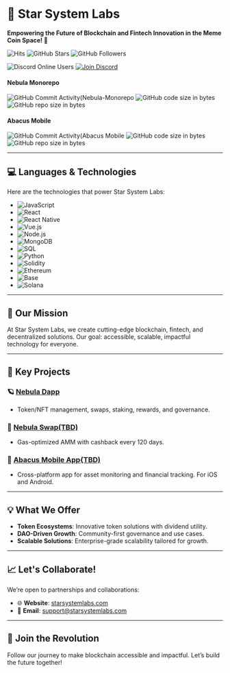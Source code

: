 # 🌌 Star System Labs

**Empowering the Future of Blockchain and Fintech Innovation in the Meme Coin Space! 🚀**

![Hits](https://hits.seeyoufarm.com/api/count/incr/badge.svg?url=https%3A%2F%2Fgithub.com%2Fstar-system-labs%2Fstar-system-labs&count_bg=%231283C4&title_bg=%23555555&icon=&icon_color=%231283C4&title=Hits+-+Daily%2FTotal&edge_flat=false)
![GitHub Stars](https://img.shields.io/github/stars/star-system-labs?style=social)
![GitHub Followers](https://img.shields.io/github/followers/star-system-labs?style=social)

![Discord Online Users](https://img.shields.io/discord/1005641231633748009?label=Discord&color=%230F80C1)
[![Join Discord](https://img.shields.io/badge/Discord-Chat-blue.svg?logo=discord)](https://discord.gg/kH8B5SCSgy)


#### Nebula Monorepo 
![GitHub Commit Activity(Nebula-Monorepo](https://img.shields.io/github/commit-activity/m/star-system-labs/nebula-monorepo)
![GitHub code size in bytes](https://img.shields.io/github/languages/code-size/star-system-labs/nebula-monorepo.svg)
![GitHub repo size in bytes](https://img.shields.io/github/repo-size/star-system-labs/nebula-monorepo.svg)


#### Abacus Mobile
![GitHub Commit Activity(Abacus Mobile](https://img.shields.io/github/commit-activity/m/star-system-labs/abacus)
![GitHub code size in bytes](https://img.shields.io/github/languages/code-size/star-system-labs/abacus.svg)
![GitHub repo size in bytes](https://img.shields.io/github/repo-size/star-system-labs/abacus.svg)


---

## 💻 Languages & Technologies
Here are the technologies that power Star System Labs:

- ![JavaScript](https://img.shields.io/badge/-JavaScript-F7DF1E?logo=javascript&logoColor=black)
- ![React](https://img.shields.io/badge/-React-61DAFB?logo=react&logoColor=black)
- ![React Native](https://img.shields.io/badge/-React%20Native-61DAFB?logo=react&logoColor=black)
- ![Vue.js](https://img.shields.io/badge/-Vue.js-4FC08D?logo=vue.js&logoColor=white)
- ![Node.js](https://img.shields.io/badge/-Node.js-339933?logo=node.js&logoColor=white)
- ![MongoDB](https://img.shields.io/badge/-MongoDB-47A248?logo=mongodb&logoColor=white)
- ![SQL](https://img.shields.io/badge/-SQL-336791?logo=postgresql&logoColor=white)
- ![Python](https://img.shields.io/badge/-Python-3776AB?logo=python&logoColor=white)
- ![Solidity](https://img.shields.io/badge/-Solidity-363636?logo=solidity&logoColor=white)
- ![Ethereum](https://img.shields.io/badge/-Ethereum-3C3C3D?logo=ethereum&logoColor=white)
- ![Base](https://img.shields.io/badge/-Base-0052FF?logo=coinbase&logoColor=white)
- ![Solana](https://img.shields.io/badge/-Solana-4E44CE?logo=solana&logoColor=white)

---

## 🚀 Our Mission
At Star System Labs, we create cutting-edge blockchain, fintech, and decentralized solutions. Our goal: accessible, scalable, impactful technology for everyone.

---

## 🌟 Key Projects
### 🪐 [Nebula Dapp](https://nebula.starsystemlabs.com)
- Token/NFT management, swaps, staking, rewards, and governance.

### 🌌 [Nebula Swap(TBD)]()
- Gas-optimized AMM with cashback every 120 days.

### 📱 [Abacus Mobile App{TBD)]()
- Cross-platform app for asset monitoring and financial tracking. For iOS and Android.

---

## 💡 What We Offer
- **Token Ecosystems**: Innovative token solutions with dividend utility.
- **DAO-Driven Growth**: Community-first governance and use cases.
- **Scalable Solutions**: Enterprise-grade scalability tailored for growth.

---

## 📈 Let's Collaborate!
We’re open to partnerships and collaborations:
- 🌐 **Website**: [starsystemlabs.com](https://starsystemlabs.com)
- 📧 **Email**: [support@starsystemlabs.com](mailto:support@starsystemlabs.com)

---

## 🌌 Join the Revolution
Follow our journey to make blockchain accessible and impactful. Let’s build the future together!
